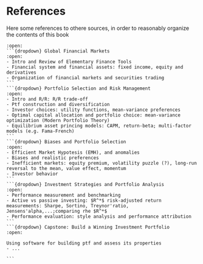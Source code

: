 # References

Here some references to othere sources, in order to reasonably organize the contents of this book

````{dropdown} Investment and Portfolio Management - RICE - coursera - A.Ozoguz, J.Foote
:open:
```{dropdown} Global Financial Markets
:open:
- Intro and Review of Elementary Finance Tools
- Financial system and financial assets: fixed income, equity and derivatives
- Organization of financial markets and securities trading
```
```{dropdown} Portfolio Selection and Risk Management
:open:
- Intro and R/R: R/R trade-off
- Ptf construction and diversification
- Investor choices: utility functions, mean-variance preferences
- Optimal capital allocation and portfolio choice: mean-variance optimization (Modern Portfolio Theory)
- Equilibrium asset princing models: CAPM, return-beta; multi-factor models (e.g. Fama-French)
```
```{dropdown} Biases and Portfolio Selection
:open:
- Efficient Market Hypotesis (EMH), and anomalies
- Biases and realistic preferences
- Inefficient markets: equity premium, volatility puzzle (?), long-run reversal to the mean, value effect, momentum
- Investor behavior
```
```{dropdown} Investment Strategies and Portfolio Analysis
:open:
- Performance measurement and benchmarking
- Active vs passive investing: $R^*$ risk-adjusted return measurements: Sharpe, Sortino, Treynor'ratio, Jensens'alpha,...;comparing rhe $R^*$
- Performance evaluation: style analysis and performance attribution
```
```{dropdown} Capstone: Build a Winning Investment Portfolio
:open:

Using software for building ptf and assess its properties
- ...

```

````
